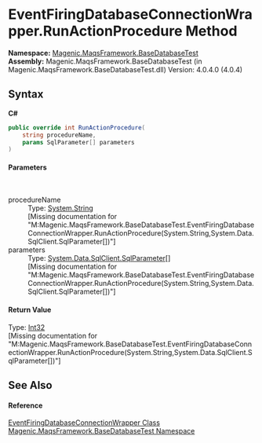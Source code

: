 # EventFiringDatabaseConnectionWrapper.RunActionProcedure Method 
 

**Namespace:**&nbsp;<a href="#/MAQS_4/Database_AUTOGENERATED/Magenic-MaqsFramework-BaseDatabaseTest_Namespace">Magenic.MaqsFramework.BaseDatabaseTest</a><br />**Assembly:**&nbsp;Magenic.MaqsFramework.BaseDatabaseTest (in Magenic.MaqsFramework.BaseDatabaseTest.dll) Version: 4.0.4.0 (4.0.4)

## Syntax

**C#**<br />
``` C#
public override int RunActionProcedure(
	string procedureName,
	params SqlParameter[] parameters
)
```


#### Parameters
&nbsp;<dl><dt>procedureName</dt><dd>Type: <a href="http://msdn2.microsoft.com/en-us/library/s1wwdcbf" target="_blank">System.String</a><br />\[Missing <param name="procedureName"/> documentation for "M:Magenic.MaqsFramework.BaseDatabaseTest.EventFiringDatabaseConnectionWrapper.RunActionProcedure(System.String,System.Data.SqlClient.SqlParameter[])"\]</dd><dt>parameters</dt><dd>Type: <a href="http://msdn2.microsoft.com/en-us/library/4f844fc7" target="_blank">System.Data.SqlClient.SqlParameter</a>[]<br />\[Missing <param name="parameters"/> documentation for "M:Magenic.MaqsFramework.BaseDatabaseTest.EventFiringDatabaseConnectionWrapper.RunActionProcedure(System.String,System.Data.SqlClient.SqlParameter[])"\]</dd></dl>

#### Return Value
Type: <a href="http://msdn2.microsoft.com/en-us/library/td2s409d" target="_blank">Int32</a><br />\[Missing <returns> documentation for "M:Magenic.MaqsFramework.BaseDatabaseTest.EventFiringDatabaseConnectionWrapper.RunActionProcedure(System.String,System.Data.SqlClient.SqlParameter[])"\]

## See Also


#### Reference
<a href="#/MAQS_4/Database_AUTOGENERATED/EventFiringDatabaseConnectionWrapper_Class">EventFiringDatabaseConnectionWrapper Class</a><br /><a href="#/MAQS_4/Database_AUTOGENERATED/Magenic-MaqsFramework-BaseDatabaseTest_Namespace">Magenic.MaqsFramework.BaseDatabaseTest Namespace</a><br />